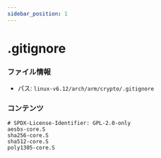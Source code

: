 ```yaml
---
sidebar_position: 1
---
```

# .gitignore

### ファイル情報

- パス: `linux-v6.12/arch/arm/crypto/.gitignore`

### コンテンツ

```gitignore
# SPDX-License-Identifier: GPL-2.0-only
aesbs-core.S
sha256-core.S
sha512-core.S
poly1305-core.S

```
